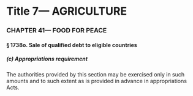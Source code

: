 
# Title 7— AGRICULTURE
### CHAPTER 41— FOOD FOR PEACE
#### § 1738o. Sale of qualified debt to eligible countries
##### (c) Appropriations requirement

The authorities provided by this section may be exercised only in such amounts and to such extent as is provided in advance in appropriations Acts.
